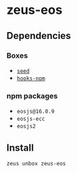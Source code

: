 
zeus-eos 
====================




## Dependencies
### Boxes
* [`seed`](seed.md)
* [`hooks-npm`](hooks-npm.md)
### npm packages
* `eosjs@16.0.9`
* `eosjs-ecc`
* `eosjs2`


## Install
```bash
zeus unbox zeus-eos
```





